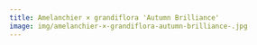 ```yaml
---
title: Amelanchier × grandiflora 'Autumn Brilliance'
image: img/amelanchier-×-grandiflora-autumn-brilliance-.jpg
---
```

